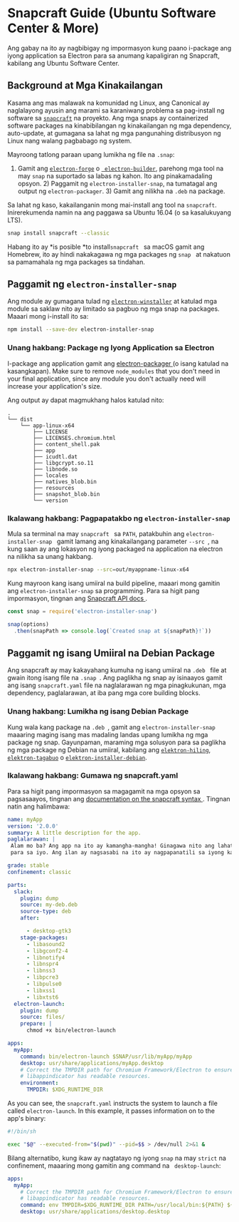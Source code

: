 # Snapcraft Guide (Ubuntu Software Center & More)

Ang gabay na ito ay nagbibigay ng impormasyon kung paano i-package ang iyong application sa Electron para sa anumang kapaligiran ng Snapcraft, kabilang ang Ubuntu Software Center.

## Background at Mga Kinakailangan

Kasama ang mas malawak na komunidad ng Linux, ang Canonical ay naglalayong ayusin ang marami sa karaniwang problema sa pag-install ng software sa [`snapcraft`](https://snapcraft.io/) na proyekto. Ang mga snaps ay containerized software packages na kinabibilangan ng kinakailangan ng mga dependency, auto-update, at gumagana sa lahat ng mga pangunahing distribusyon ng Linux nang walang pagbabago ng system.

Mayroong tatlong paraan upang lumikha ng file na `.snap`:

1) Gamit ang [`electron-forge`](https://github.com/electron-userland/electron-forge) o [` electron-builder`](https://github.com/electron-userland/electron-builder), parehong mga tool na may `snap` na suportado sa labas ng kahon. Ito ang pinakamadaling opsyon. 2) Paggamit ng ` electron-installer-snap `, na tumatagal ang output ng ` electron-packager `. 3) Gamit ang nilikha na `.deb` na package.

Sa lahat ng kaso, kakailanganin mong mai-install ang tool na `snapcraft`. Inirerekumenda namin na ang paggawa sa Ubuntu 16.04 (o sa kasalukuyang LTS).

```sh
snap install snapcraft --classic
```

Habang ito ay *is posible *to install`snapcraft ` sa macOS gamit ang Homebrew, ito ay hindi nakakagawa ng mga packages ng `snap ` at nakatuon sa pamamahala ng mga packages sa tindahan.

## Paggamit ng ` electron-installer-snap `

Ang module ay gumagana tulad ng [` electron-winstaller `](https://github.com/electron/windows-installer) at katulad mga module sa saklaw nito ay limitado sa pagbuo ng mga snap na packages. Maaari mong i-install ito sa:

```sh
npm install --save-dev electron-installer-snap
```

### Unang hakbang: Package ng Iyong Application sa Electron

I-package ang application gamit ang [ electron-packager ](https://github.com/electron-userland/electron-packager) (o isang katulad na kasangkapan). Make sure to remove `node_modules` that you don't need in your final application, since any module you don't actually need will increase your application's size.

Ang output ay dapat magmukhang halos katulad nito:

```text
.
└── dist
    └── app-linux-x64
        ├── LICENSE
        ├── LICENSES.chromium.html
        ├── content_shell.pak
        ├── app
        ├── icudtl.dat
        ├── libgcrypt.so.11
        ├── libnode.so
        ├── locales
        ├── natives_blob.bin
        ├── resources
        ├── snapshot_blob.bin
        └── version
```

### Ikalawang hakbang: Pagpapatakbo ng `electron-installer-snap`

Mula sa terminal na may `snapcraft ` sa `PATH`, patakbuhin ang `electron-installer-snap ` gamit lamang ang kinakailangang parameter `--src `, na kung saan ay ang lokasyon ng iyong packaged na application na electron na nilikha sa unang hakbang.

```sh
npx electron-installer-snap --src=out/myappname-linux-x64
```

Kung mayroon kang isang umiiral na build pipeline, maaari mong gamitin ang ` electron-installer-snap ` sa programming. Para sa higit pang impormasyon, tingnan ang [ Snapcraft API docs ](https://docs.snapcraft.io/build-snaps/syntax).

```js
const snap = require('electron-installer-snap')

snap(options)
  .then(snapPath => console.log(`Created snap at ${snapPath}!`))
```

## Paggamit ng isang Umiiral na Debian Package

Ang snapcraft ay may kakayahang kumuha ng isang umiiral na `.deb ` file at gwain itong isang file na `.snap `. Ang paglikha ng snap ay isinaayos gamit ang isang ` snapcraft.yaml ` file na naglalarawan ng mga pinagkukunan, mga dependency, paglalarawan, at iba pang mga core building blocks.

### Unang hakbang: Lumikha ng isang Debian Package

Kung wala kang package na `.deb `, gamit ang ` electron-installer-snap ` maaaring maging isang mas madaling landas upang lumikha ng mga package ng snap. Gayunpaman, maraming mga solusyon para sa paglikha ng mga package ng Debian na umiiral, kabilang ang [` elektron-hiling `](https://github.com/electron-userland/electron-forge), [` elektron-tagabuo `](https://github.com/electron-userland/electron-builder) o [` elektron-installer-debian `](https://github.com/unindented/electron-installer-debian).

### Ikalawang hakbang: Gumawa ng snapcraft.yaml

Para sa higit pang impormasyon sa magagamit na mga opsyon sa pagsasaayos, tingnan ang [documentation on the snapcraft syntax ](https://docs.snapcraft.io/build-snaps/syntax). Tingnan natin ang halimbawa:

```yaml
name: myApp
version: '2.0.0'
summary: A little description for the app.
paglalarawan: |
 Alam mo ba? Ang app na ito ay kamangha-mangha! Ginagawa nito ang lahat ng mga bagay
 para sa iyo. Ang ilan ay nagsasabi na ito ay nagpapanatili sa iyong kabataan, marahil kahit na masaya.

grade: stable
confinement: classic

parts:
  slack:
    plugin: dump
    source: my-deb.deb
    source-type: deb
    after:

      - desktop-gtk3
    stage-packages:
      - libasound2
      - libgconf2-4
      - libnotify4
      - libnspr4
      - libnss3
      - libpcre3
      - libpulse0
      - libxss1
      - libxtst6
  electron-launch:
    plugin: dump
    source: files/
    prepare: |
      chmod +x bin/electron-launch

apps:
  myApp:
    command: bin/electron-launch $SNAP/usr/lib/myApp/myApp
    desktop: usr/share/applications/myApp.desktop
    # Correct the TMPDIR path for Chromium Framework/Electron to ensure
    # libappindicator has readable resources.
    environment:
      TMPDIR: $XDG_RUNTIME_DIR
```

As you can see, the `snapcraft.yaml` instructs the system to launch a file called `electron-launch`. In this example, it passes information on to the app's binary:

```sh
#!/bin/sh

exec "$@" --executed-from="$(pwd)" --pid=$$ > /dev/null 2>&1 &
```

Bilang alternatibo, kung ikaw ay nagtatayo ng iyong ` snap ` na may `strict` na confinement, maaaring mong gamitin ang command na ` desktop-launch`:

```yaml
apps:
  myApp:
    # Correct the TMPDIR path for Chromium Framework/Electron to ensure
    # libappindicator has readable resources.
    command: env TMPDIR=$XDG_RUNTIME_DIR PATH=/usr/local/bin:${PATH} ${SNAP}/bin/desktop-launch $SNAP/myApp/desktop
    desktop: usr/share/applications/desktop.desktop
```